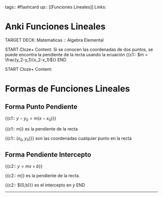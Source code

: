 tags:: #flashcard 
up:: [[Funciones Lineales]]
Links: 
# Anki Funciones Lineales
TARGET DECK: Matematicas :: Algebra Elemental

START
Cloze+
Content: 
Si se conocen las coordenadas de dos puntos, se puede encontra la pendiente de la recta usando la ecuación {{c1:: $m = \frac{y_2-y_1}{x_2-x_1}$}}
END

START
Cloze+
Content: 
# Formas de Funciones Lineales
## Forma Punto Pendiente
{{c1:: $y - y_0 = m(x-x_0)$}}

{{c1:: m}} es la pendiente de la recta

{{c1:: $(x_0,y_0)$}} son las coordenadas cualquier punto en la recta

## Forma Pendiente Intercepto
{{c2:: $y = mx + b$}}

{{c2:: $m$}} es la pendiente de la recta.

{{c2:: $(0,b)}} es el intercepto en $y$
END
___